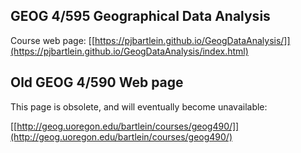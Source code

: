 ## GEOG 4/595 Geographical Data Analysis

Course web page:  [[https://pjbartlein.github.io/GeogDataAnalysis/]](https://pjbartlein.github.io/GeogDataAnalysis/index.html)

## Old GEOG 4/590 Web page ##

This page is obsolete, and will eventually become unavailable:

[[http://geog.uoregon.edu/bartlein/courses/geog490/]](http://geog.uoregon.edu/bartlein/courses/geog490/)
